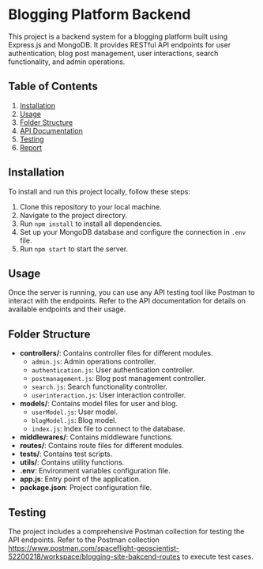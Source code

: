 # Blogging Platform Backend

This project is a backend system for a blogging platform built using Express.js and MongoDB. It provides RESTful API endpoints for user authentication, blog post management, user interactions, search functionality, and admin operations.

## Table of Contents

1. [Installation](#installation)
2. [Usage](#usage)
3. [Folder Structure](#folder-structure)
4. [API Documentation](#api-documentation)
5. [Testing](#testing)
6. [Report](#report)

## Installation

To install and run this project locally, follow these steps:

1. Clone this repository to your local machine.
2. Navigate to the project directory.
3. Run `npm install` to install all dependencies.
4. Set up your MongoDB database and configure the connection in `.env` file.
5. Run `npm start` to start the server.

## Usage

Once the server is running, you can use any API testing tool like Postman to interact with the endpoints. Refer to the API documentation for details on available endpoints and their usage.

## Folder Structure

- **controllers/**: Contains controller files for different modules.
  - `admin.js`: Admin operations controller.
  - `authentication.js`: User authentication controller.
  - `postmanagement.js`: Blog post management controller.
  - `search.js`: Search functionality controller.
  - `userinteraction.js`: User interaction controller.
- **models/**: Contains model files for user and blog.
  - `userModel.js`: User model.
  - `blogModel.js`: Blog model.
  - `index.js`: Index file to connect to the database.
- **middlewares/**: Contains middleware functions.
- **routes/**: Contains route files for different modules.
- **tests/**: Contains test scripts.
- **utils/**: Contains utility functions.
- **.env**: Environment variables configuration file.
- **app.js**: Entry point of the application.
- **package.json**: Project configuration file.

## Testing

The project includes a comprehensive Postman collection for testing the API endpoints. Refer to the Postman collection https://www.postman.com/spaceflight-geoscientist-52200218/workspace/blogging-site-bakcend-routes to execute test cases.



